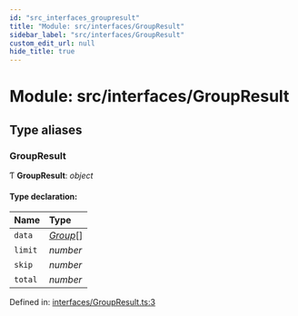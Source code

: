 ```yaml
---
id: "src_interfaces_groupresult"
title: "Module: src/interfaces/GroupResult"
sidebar_label: "src/interfaces/GroupResult"
custom_edit_url: null
hide_title: true
---
```


# Module: src/interfaces/GroupResult

## Type aliases

### GroupResult

Ƭ **GroupResult**: *object*

#### Type declaration:

| Name | Type |
| :------ | :------ |
| `data` | [*Group*](src_interfaces_group.md#group)[] |
| `limit` | *number* |
| `skip` | *number* |
| `total` | *number* |

Defined in: [interfaces/GroupResult.ts:3](https://github.com/xr3ngine/xr3ngine/blob/2d83606b6/packages/common/src/interfaces/GroupResult.ts#L3)
